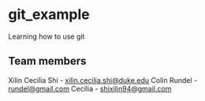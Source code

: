 # git_example

Learning how to use git

## Team members
Xilin Cecilia Shi - xilin.cecilia.shi@duke.edu
Colin Rundel - rundel@gmail.com
Cecilia - shixilin94@gmail.com

